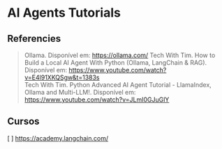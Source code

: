 # AI Agents Tutorials

## Referencies

> Ollama. Disponível em: https://ollama.com/
> Tech With Tim. How to Build a Local AI Agent With Python (Ollama, LangChain & RAG). Disponível em: https://www.youtube.com/watch?v=E4l91XKQSgw&t=1383s  
> Tech With Tim. Python Advanced AI Agent Tutorial - LlamaIndex, Ollama and Multi-LLM!. Disponível em: https://www.youtube.com/watch?v=JLmI0GJuGlY

## Cursos

[ ] https://academy.langchain.com/